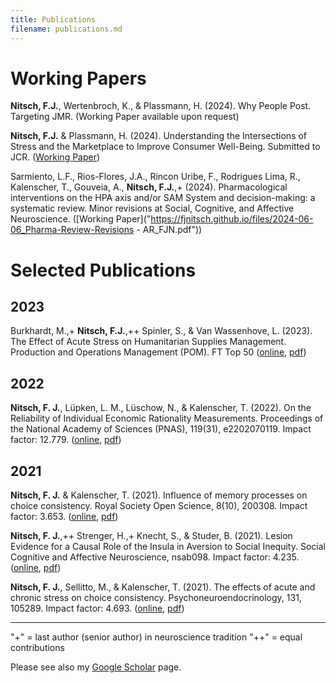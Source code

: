```yaml
---
title: Publications
filename: publications.md
---
```


# Working Papers

**Nitsch, F.J.**, Wertenbroch, K., & Plassmann, H. (2024). Why People Post. Targeting JMR. (Working Paper available upon request)

**Nitsch, F.J.** & Plassmann, H. (2024). Understanding the Intersections of Stress and the Marketplace to Improve Consumer Well-Being. Submitted to JCR. ([Working Paper]("https://papers.ssrn.com/sol3/papers.cfm?abstract_id=4816043"))

Sarmiento, L.F., Rios-Flores, J.A., Rincon Uribe, F., Rodrigues Lima, R., Kalenscher, T., Gouveia, A., **Nitsch, F.J.**,+ (2024). Pharmacological interventions on the HPA axis and/or SAM System and decision-making: a systematic review. Minor revisions at Social, Cognitive, and Affective Neuroscience. ([Working Paper]("https://fjnitsch.github.io/files/2024-06-06_Pharma-Review-Revisions - AR_FJN.pdf"))

# Selected Publications

## 2023

Burkhardt, M.,+ **Nitsch, F.J.**,++ Spinler, S., & Van Wassenhove, L. (2023). The Effect of Acute Stress on Humanitarian Supplies Management. Production and Operations Management (POM). FT Top 50 ([online](https://doi.org/10.1111/poms.13993), [pdf]("https://fjnitsch.github.io/files/burkhardt-et-al-2023-the-effect-of-acute-stress-on-humanitarian-supplies-management-2.pdf"))

## 2022

**Nitsch, F. J.**, Lüpken, L. M., Lüschow, N., & Kalenscher, T. (2022). On the Reliability of Individual Economic Rationality Measurements. Proceedings of the National Academy of Sciences (PNAS), 119(31), e2202070119. Impact factor: 12.779. ([online](https://doi.org/10.1073/pnas.2202070119), [pdf]("https://fjnitsch.github.io/files/nitsch-et-al-2022-on-the-reliability-of-individual-economic-rationality-measurements-4.pdf"))

## 2021

**Nitsch, F. J.** & Kalenscher, T. (2021). Influence of memory processes on choice consistency. Royal Society Open Science, 8(10), 200308. Impact factor: 3.653. ([online](https://doi.org/10.1098/rsos.200308), [pdf]("https://fjnitsch.github.io/files/nitsch-kalenscher-2021-influence-of-memory-processes-on-choice-consistency.pdf"))

**Nitsch, F. J.**,++ Strenger, H.,+ Knecht, S., & Studer, B. (2021). Lesion Evidence for a Causal Role of the Insula in Aversion to Social Inequity. Social Cognitive and Affective Neuroscience, nsab098. Impact factor: 4.235. ([online](https://doi.org/10/gmfpxm), [pdf]("https://fjnitsch.github.io/files/nsab098.pdf"))

**Nitsch, F. J.**, Sellitto, M., & Kalenscher, T. (2021). The effects of acute and chronic stress on choice consistency. Psychoneuroendocrinology, 131, 105289. Impact factor: 4.693. ([online](https://doi.org/10/gk9pvk), [pdf]("2021-05-18_Revised-Manuscript_GARP-Stress_noTitlepage.pdf"))

___

"+" = last author (senior author) in neuroscience tradition
"++" = equal contributions

Please see also my [Google Scholar](https://scholar.google.com/citations?user=hCelLF8AAAAJ&hl=en&oi=ao) page.